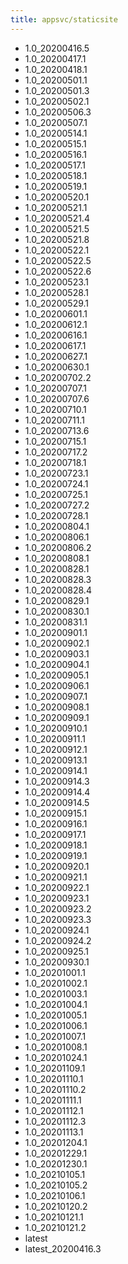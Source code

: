 ```yaml
---
title: appsvc/staticsite
---
```

- 1.0_20200416.5
- 1.0_20200417.1
- 1.0_20200418.1
- 1.0_20200501.1
- 1.0_20200501.3
- 1.0_20200502.1
- 1.0_20200506.3
- 1.0_20200507.1
- 1.0_20200514.1
- 1.0_20200515.1
- 1.0_20200516.1
- 1.0_20200517.1
- 1.0_20200518.1
- 1.0_20200519.1
- 1.0_20200520.1
- 1.0_20200521.1
- 1.0_20200521.4
- 1.0_20200521.5
- 1.0_20200521.8
- 1.0_20200522.1
- 1.0_20200522.5
- 1.0_20200522.6
- 1.0_20200523.1
- 1.0_20200528.1
- 1.0_20200529.1
- 1.0_20200601.1
- 1.0_20200612.1
- 1.0_20200616.1
- 1.0_20200617.1
- 1.0_20200627.1
- 1.0_20200630.1
- 1.0_20200702.2
- 1.0_20200707.1
- 1.0_20200707.6
- 1.0_20200710.1
- 1.0_20200711.1
- 1.0_20200713.6
- 1.0_20200715.1
- 1.0_20200717.2
- 1.0_20200718.1
- 1.0_20200723.1
- 1.0_20200724.1
- 1.0_20200725.1
- 1.0_20200727.2
- 1.0_20200728.1
- 1.0_20200804.1
- 1.0_20200806.1
- 1.0_20200806.2
- 1.0_20200808.1
- 1.0_20200828.1
- 1.0_20200828.3
- 1.0_20200828.4
- 1.0_20200829.1
- 1.0_20200830.1
- 1.0_20200831.1
- 1.0_20200901.1
- 1.0_20200902.1
- 1.0_20200903.1
- 1.0_20200904.1
- 1.0_20200905.1
- 1.0_20200906.1
- 1.0_20200907.1
- 1.0_20200908.1
- 1.0_20200909.1
- 1.0_20200910.1
- 1.0_20200911.1
- 1.0_20200912.1
- 1.0_20200913.1
- 1.0_20200914.1
- 1.0_20200914.3
- 1.0_20200914.4
- 1.0_20200914.5
- 1.0_20200915.1
- 1.0_20200916.1
- 1.0_20200917.1
- 1.0_20200918.1
- 1.0_20200919.1
- 1.0_20200920.1
- 1.0_20200921.1
- 1.0_20200922.1
- 1.0_20200923.1
- 1.0_20200923.2
- 1.0_20200923.3
- 1.0_20200924.1
- 1.0_20200924.2
- 1.0_20200925.1
- 1.0_20200930.1
- 1.0_20201001.1
- 1.0_20201002.1
- 1.0_20201003.1
- 1.0_20201004.1
- 1.0_20201005.1
- 1.0_20201006.1
- 1.0_20201007.1
- 1.0_20201008.1
- 1.0_20201024.1
- 1.0_20201109.1
- 1.0_20201110.1
- 1.0_20201110.2
- 1.0_20201111.1
- 1.0_20201112.1
- 1.0_20201112.3
- 1.0_20201113.1
- 1.0_20201204.1
- 1.0_20201229.1
- 1.0_20201230.1
- 1.0_20210105.1
- 1.0_20210105.2
- 1.0_20210106.1
- 1.0_20210120.2
- 1.0_20210121.1
- 1.0_20210121.2
- latest
- latest_20200416.3

